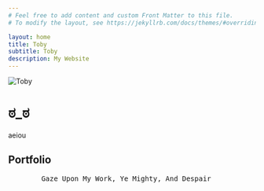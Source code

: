 ```yaml
---
# Feel free to add content and custom Front Matter to this file.
# To modify the layout, see https://jekyllrb.com/docs/themes/#overriding-theme-defaults

layout: home
title: Toby
subtitle: Toby
description: My Website
---
```


![Toby](../img/iGGi_Headshot.jpg "")

# ಠ_ಠ

aeiou

## Portfolio
<pre>
        Gaze Upon My Work, Ye Mighty, And Despair
</pre>
